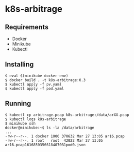 # k8s-arbitrage
## Requirements

* Docker
* Minikube
* Kubectl
## Installing
```
$ eval $(minikube docker-env)
$ docker build . -t k8s-arbitrage:0.3
$ kubectl apply -f pv.yaml
$ kubectl apply -f pod.yaml
```

## Running

```
$ kubectl cp arbitrage.pcap k8s-arbitrage:/data/arXX.pcap
$ kubectl logs k8s-arbitrage
$ minikube ssh
docker@minikube:~$ ls -la /data/arbitrage
...
-rw-r--r--. 1 docker 1000 370632 Mar 27 13:05 ar16.pcap
-rw-r--r--. 1 root   root  42022 Mar 27 13:05 ar16.pcap1616850356618407031pod0.json
```
